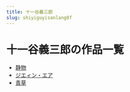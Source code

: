 ```yaml
---
title: 十一谷義三郎
slug: shiyiguyisanlang8f
---
```


# 十一谷義三郎の作品一覧

- [静物](jingwucf)
- [ジエィン・エア](zieinea4f)
- [青草](qingcao72)
